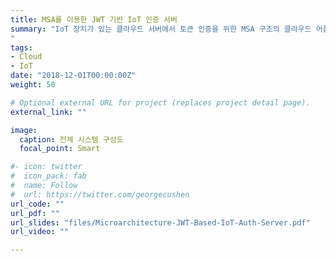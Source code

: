 ```yaml
---
title: MSA를 이용한 JWT 기반 IoT 인증 서버
summary: "IoT 장치가 있는 클라우드 서버에서 토큰 인증을 위한 MSA 구조의 클라우드 어플리케이션<br/>
"
tags:
- Cloud
- IoT
date: "2018-12-01T00:00:00Z"
weight: 50

# Optional external URL for project (replaces project detail page).
external_link: ""

image:
  caption: 전체 시스템 구성도
  focal_point: Smart

#- icon: twitter
#  icon_pack: fab
#  name: Follow
#  url: https://twitter.com/georgecushen
url_code: ""
url_pdf: ""
url_slides: "files/Microarchitecture-JWT-Based-IoT-Auth-Server.pdf"
url_video: ""

---
```

